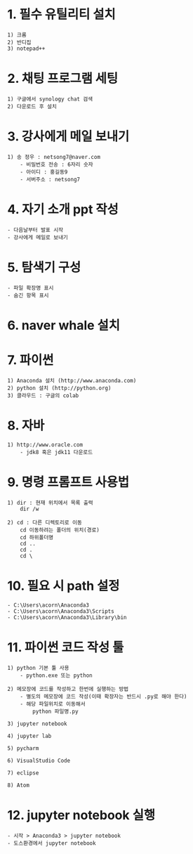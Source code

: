 # 1. 필수 유틸리티 설치
	1) 크롬
	2) 반디집
	3) notepad++

# 2. 채팅 프로그램 세팅
	1) 구글에서 synology chat 검색
	2) 다운로드 후 설치

# 3. 강사에게 메일 보내기
	1) 송 정우 : netsong7@naver.com
		- 비밀번호 전송 : 6자리 숫자
		- 아이디 : 홍길동9
		- 서버주소 : netsong7

# 4. 자기 소개 ppt 작성
	- 다음날부터 발표 시작
	- 강사에게 메일로 보내기

# 5. 탐색기 구성
	- 파일 확장명 표시
	- 숨긴 항목 표시

# 6. naver whale 설치
	 

# 7. 파이썬 
	1) Anaconda 설치 (http://www.anaconda.com)
	2) python 설치 (http://python.org)
	3) 클라우드 : 구글의 colab

# 8. 자바 
	1) http://www.oracle.com
		- jdk8 혹은 jdk11 다운로드	

# 9. 명령 프롬프트 사용법
	1) dir : 현재 위치에서 목록 출력
		dir /w

	2) cd : 다른 디렉토리로 이동
		cd 이동하려는 폴더의 위치(경로)
		cd 하위폴더명
		cd ..
		cd .
		cd \

# 10. 필요 시 path 설정
	- C:\Users\acorn\Anaconda3
	- C:\Users\acorn\Anaconda3\Scripts
	- C:\Users\acorn\Anaconda3\Library\bin

# 11. 파이썬 코드 작성 툴
	1) python 기본 툴 사용
		- python.exe 또는 python

	2) 메모장에 코드를 작성하고 한번에 실행하는 방법
		- 별도의 메모장에 코드 작성(이때 확장자는 반드시 .py로 해야 한다)
		- 해당 파일위치로 이동해서 
			python 파일명.py

	3) jupyter notebook

	4) jupyter lab

	5) pycharm

	6) VisualStudio Code

	7) eclipse

	8) Atom

# 12. jupyter notebook 실행
	- 시작 > Anaconda3 > jupyter notebook
	- 도스환경에서 jupyter notebook

